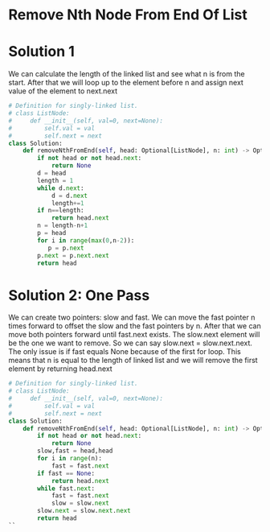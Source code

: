 # Remove Nth Node From End Of List
# Solution 1
We can calculate the length of the linked list and see what n is from the start. After that we will loop up to the element before n and assign next value of the element to next.next
```python
# Definition for singly-linked list.
# class ListNode:
#     def __init__(self, val=0, next=None):
#         self.val = val
#         self.next = next
class Solution:
    def removeNthFromEnd(self, head: Optional[ListNode], n: int) -> Optional[ListNode]:
        if not head or not head.next:
            return None
        d = head
        length = 1
        while d.next:
            d = d.next
            length+=1
        if n==length:
            return head.next
        n = length-n+1
        p = head
        for i in range(max(0,n-2)):
           p = p.next
        p.next = p.next.next
        return head
```
# Solution 2: One Pass
We can create two pointers: slow and fast. We can move the fast pointer n times forward to offset the slow and the fast pointers by n. After that we can move both pointers forward until fast.next exists. The slow.next element will be the one we want to remove. So we can say slow.next = slow.next.next. The only issue is if fast equals None because of the first for loop. This means that n is equal to the length of linked list and we will remove the first element by returning head.next
```python
# Definition for singly-linked list.
# class ListNode:
#     def __init__(self, val=0, next=None):
#         self.val = val
#         self.next = next
class Solution:
    def removeNthFromEnd(self, head: Optional[ListNode], n: int) -> Optional[ListNode]:
        if not head or not head.next:
            return None
        slow,fast = head,head
        for i in range(n):
            fast = fast.next
        if fast == None:
            return head.next
        while fast.next:
            fast = fast.next
            slow = slow.next
        slow.next = slow.next.next
        return head
``
